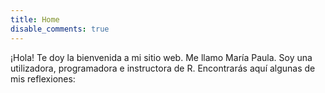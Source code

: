 ```yaml
---
title: Home
disable_comments: true
---
```


¡Hola! Te doy la bienvenida a mi sitio web. Me llamo María Paula. Soy una utilizadora, programadora e instructora de R. Encontrarás aquí algunas de mis reflexiones:
